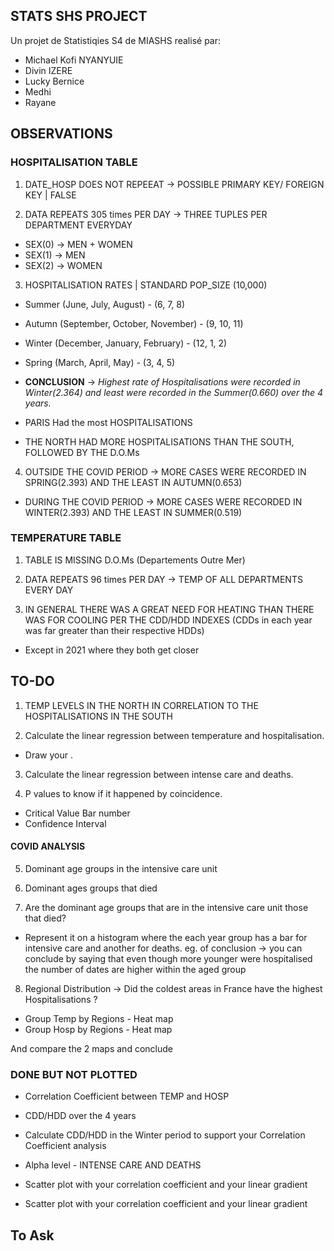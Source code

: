 ## STATS SHS PROJECT
 Un projet de Statistiqies S4 de MIASHS realisé par:
 
 - Michael Kofi NYANYUIE
 - Divin IZERE
 - Lucky Bernice
 - Medhi
 - Rayane

 ## OBSERVATIONS

 ### HOSPITALISATION TABLE
 1. DATE_HOSP DOES NOT REPEEAT -> POSSIBLE PRIMARY KEY/ FOREIGN KEY | FALSE
 
2. DATA REPEATS 305 times PER DAY -> THREE TUPLES PER DEPARTMENT EVERYDAY
- SEX(0) -> MEN + WOMEN
- SEX(1) -> MEN
- SEX(2) -> WOMEN

3. HOSPITALISATION RATES | STANDARD POP_SIZE (10,000)
- Summer (June, July, August) - (6, 7, 8)
- Autumn (September, October, November) - (9, 10, 11)
- Winter (December, January, February) - (12, 1, 2)
- Spring (March, April, May) - (3, 4, 5)

- <strong>CONCLUSION</strong> -> <i>Highest rate of Hospitalisations were recorded in Winter(2.364) and least were recorded in the Summer(0.660) over the 4 years.</i>

- PARIS Had the most HOSPITALISATIONS
- THE NORTH HAD MORE HOSPITALISATIONS THAN THE SOUTH, FOLLOWED BY THE D.O.Ms

4. OUTSIDE THE COVID PERIOD -> MORE CASES WERE RECORDED IN SPRING(2.393) AND THE LEAST IN AUTUMN(0.653)
- DURING THE COVID PERIOD -> MORE CASES WERE RECORDED IN WINTER(2.393) AND THE LEAST IN SUMMER(0.519)

### TEMPERATURE TABLE
1. TABLE IS MISSING D.O.Ms (Departements Outre Mer)

2. DATA REPEATS 96 times PER DAY -> TEMP OF ALL DEPARTMENTS EVERY DAY

3. IN GENERAL THERE WAS A GREAT NEED FOR HEATING THAN THERE WAS FOR COOLING PER THE CDD/HDD INDEXES (CDDs in each year was far greater than their respective HDDs)
- Except in 2021 where they both get closer

## TO-DO
1. TEMP LEVELS IN THE NORTH IN CORRELATION TO THE HOSPITALISATIONS IN THE SOUTH

2. Calculate the linear regression between temperature and hospitalisation.
- Draw your .

3. Calculate the linear regression between intense care and deaths.

4. P values to know if it happened by coincidence.

- Critical Value Bar number
- Confidence Interval

#### COVID ANALYSIS 

5. Dominant age groups in the intensive care unit

6. Dominant ages groups that died

7. Are the dominant age groups that are in the intensive care unit those that died?
- Represent it on a histogram where the each year group has a bar for intensive care and another for deaths. 
eg. of conclusion -> you can conclude by saying that even though more younger were hospitalised the number of dates are higher within the aged group

8. Regional Distribution -> Did the coldest areas in France have the highest Hospitalisations ?
- Group Temp by Regions - Heat map
- Group Hosp by Regions - Heat map

And compare the 2 maps and conclude


### DONE BUT NOT PLOTTED
- Correlation Coefficient between TEMP and HOSP

- CDD/HDD over the 4 years

- Calculate CDD/HDD in the Winter period to support your Correlation Coefficient analysis

- Alpha level - INTENSE CARE AND DEATHS

- Scatter plot with your correlation coefficient and your linear gradient

- Scatter plot with your correlation coefficient and your linear gradient

## To Ask